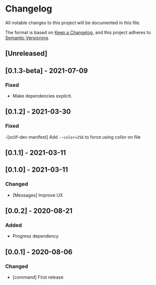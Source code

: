 # Changelog

All notable changes to this project will be documented in this file.

The format is based on [Keep a Changelog](https://keepachangelog.com/en/1.0.0/),
and this project adheres to [Semantic Versioning](https://semver.org/spec/v2.0.0.html).

## [Unreleased]

## [0.1.3-beta] - 2021-07-09
### Fixed

- Make dependencies explicit.

## [0.1.2] - 2021-03-30

### Fixed

-[oclif-dev manifest] Add `--color=256` to force using collor on file

## [0.1.1] - 2021-03-11

## [0.1.0] - 2021-03-11

### Changed

- [Messages] Improve UX

## [0.0.2] - 2020-08-21

### Added

- Progress dependency

## [0.0.1] - 2020-08-06

### Changed

- [command] First release
